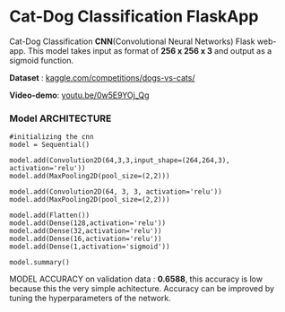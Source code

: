 # Cat-Dog Classification FlaskApp

<!--- <img alt="Screenshot 2023-03-26 at 4 48 50 PM" height='300px' src="https://user-images.githubusercontent.com/74103314/227773997-88fe9d13-8dfb-4d34-979a-b4abc6b785b1.png"> -->

Cat-Dog Classification **CNN**(Convolutional Neural Networks) Flask web-app. This model takes input as format of **256 x 256 x 3** and output as a sigmoid function. 

**Dataset** : [kaggle.com/competitions/dogs-vs-cats/](https://www.kaggle.com/competitions/dogs-vs-cats/data)

**Video-demo**: [youtu.be/0w5E9YOj_Qg](https://youtu.be/0w5E9YOj_Qg)

### Model ARCHITECTURE 
```
#initializing the cnn
model = Sequential()

model.add(Convolution2D(64,3,3,input_shape=(264,264,3), activation='relu'))
model.add(MaxPooling2D(pool_size=(2,2)))

model.add(Convolution2D(64, 3, 3, activation='relu'))
model.add(MaxPooling2D(pool_size=(2,2)))

model.add(Flatten())
model.add(Dense(128,activation='relu'))
model.add(Dense(32,activation='relu'))
model.add(Dense(16,activation='relu'))
model.add(Dense(1,activation='sigmoid'))

model.summary()
```

MODEL ACCURACY on validation data : **0.6588**, this accuracy is low because this the very simple achitecture. Accuracy can be improved by tuning the hyperparameters of the network.

